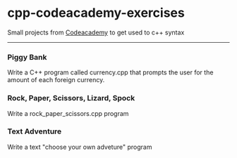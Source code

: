 # cpp-codeacademy-exercises

Small projects from [Codeacademy](https://www.codecademy.com)
to get used to c++ syntax

--------------------------------------------------------------------------------------------------------
### Piggy Bank
Write a C++ program called currency.cpp that prompts the user for the amount of each foreign currency.

### Rock, Paper, Scissors, Lizard, Spock
Write a rock_paper_scissors.cpp program

### Text Adventure
Write a text "choose your own adveture" program 
